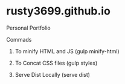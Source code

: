# rusty3699.github.io
Personal Portfolio

Commads



1. To minify HTML and JS
(gulp minify-html)

2. To Concat CSS files
(gulp styles)

3. Serve Dist Locally
(serve dist)
